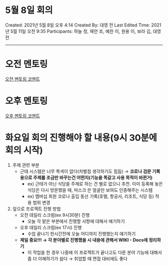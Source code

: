 # 5월 8일 회의

Created: 2021년 5월 8일 오후 4:14
Created By: 대영 전
Last Edited Time: 2021년 5월 11일 오전 9:35
Participants: 하늘 정, 재언 조, 예찬 이, 원용 이, 보라 김, 대영 전

---

# 오전 멘토링

[오전 멘토링 코멘트](https://www.notion.so/297ce96642ea408ab5affaa367ebc430) 

# 오후 멘토링

[오후 멘토링 코멘트](https://www.notion.so/50c4d831d3044c7eb721dc06134fc360) 

# 화요일 회의 진행해야 할 내용(9시 30분에 회의 시작)

1. 주제 관련 부분
    - 근태 시스템은 너무 특색이 없다(차별점 생각하기도 힘듬) → **코로나 검문 기록용으로 주제를 조금만 바꾸는건 어떤지(기능을 똑같고 사용 목적이 바뀐거)**
        - ex) 근태가 아닌 식당을 주제로 하는 건 별로 없으니 추천. 이미 등록해 놓은 식당은 다시 방문했을 때, 마스크 쓴 얼굴만 보여도 인증해주는 시스템
        - ex) 멤버십 회원 코로나 출입 동선 기록(호텔, 항공사, 리조트,  식당 등) 적용 범위 변경
2. 앞으로 프로젝트 진행 방법
    - 오전 데일리 스크럼(ex 9시30분) 진행
        - 오늘 각 맡은 부분에서 진행할 사항에 대해서 얘기하기
    - 오후 데일리 스크럼(ex 17시) 진행
        - 수업 끝나기 한시간전에 오늘 어디까지 진행했는지 얘기하기
    - **제일 중요!!! → 각 분야별로 진행했을 시 내용에 관해서 WIKI - Docs에 정리하기**
        - 이 작업을 한 경우 나중에 이 프로젝트가 끝나고도 다른 분야 기능에 대해서 좀 더 이해하기가 쉽다 → 취업할 때 면접 대비에도 좋다